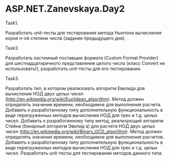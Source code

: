 # ASP.NET.Zanevskaya.Day2

Task1.

Разработать unit-тесты для тестирования метода Ньютона вычисления корня n-ой степени числа (задание предыдущего дня).

Task2.

Разработать кастомный поставщик формата (Custom Format Provider) для шестнадцатиричного представления целого числа 
(класс Convert не использовать!), разработать unit-тесты для его тестирования.

Task3.

Разработать тип, в котором реализовать алгоритм Евклида для вычисления НОД двух целых
чисел (http://en.wikipedia.org/wiki/Euclidean_algorithm). Метод должен определять значение времени, 
необходимое для выполнения расчета. Добавить к разработанному типу дополнительную функциональность в виде 
перегруженных методов вычисления НОД для трех и т.д. целых чисел.
Добавить к разработанному типу метод, реализующий алгоритм Стейна (бинарный алгоритм Эвклид
а) для расчета НОД двух целых чисел (http://en.wikipedia.org/wiki/Binary_GCD_algorithm). 
Метод должен определять значение времени, необходимое для выполнения расчетов. 
Добавить к разработанному типу дополнительную функциональность в виде перегруженных методов вычисления НОД 
для трех и т.д. целых чисел.
Разработать unit-тесты для тестирования методов данного типа.
